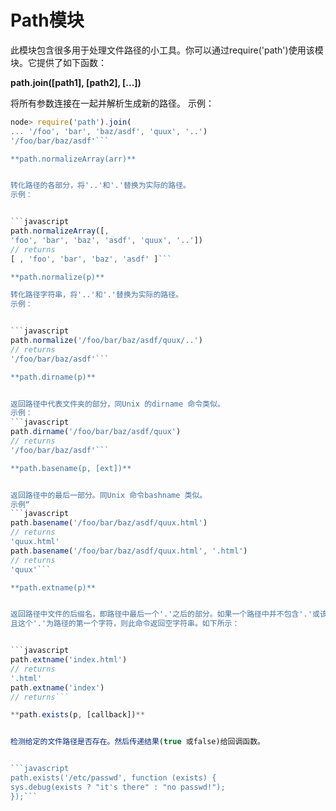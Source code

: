 # Path模块
此模块包含很多用于处理文件路径的小工具。你可以通过require('path')使用该模块。它提供了如下函数：


**path.join([path1], [path2], [...])**


将所有参数连接在一起并解析生成新的路径。
示例：


```javascript
node> require('path').join(
... '/foo', 'bar', 'baz/asdf', 'quux', '..')
'/foo/bar/baz/asdf'```

**path.normalizeArray(arr)**


转化路径的各部分，将'..'和'.'替换为实际的路径。
示例：


```javascript
path.normalizeArray([,
'foo', 'bar', 'baz', 'asdf', 'quux', '..'])
// returns
[ , 'foo', 'bar', 'baz', 'asdf' ]```

**path.normalize(p)**

转化路径字符串，将'..'和'.'替换为实际的路径。
示例：


```javascript
path.normalize('/foo/bar/baz/asdf/quux/..')
// returns
'/foo/bar/baz/asdf'```

**path.dirname(p)**


返回路径中代表文件夹的部分，同Unix 的dirname 命令类似。
示例：
```javascript
path.dirname('/foo/bar/baz/asdf/quux')
// returns
'/foo/bar/baz/asdf'```

**path.basename(p, [ext])**


返回路径中的最后一部分。同Unix 命令bashname 类似。
示例“
```javascript
path.basename('/foo/bar/baz/asdf/quux.html')
// returns
'quux.html'
path.basename('/foo/bar/baz/asdf/quux.html', '.html')
// returns
'quux'```

**path.extname(p)**


返回路径中文件的后缀名，即路径中最后一个'.'之后的部分。如果一个路径中并不包含'.'或该路径只包含一个'.'
且这个'.'为路径的第一个字符，则此命令返回空字符串。如下所示：


```javascript
path.extname('index.html')
// returns
'.html'
path.extname('index')
// returns```

**path.exists(p, [callback])**


检测给定的文件路径是否存在。然后传递结果(true 或false)给回调函数。


```javascript
path.exists('/etc/passwd', function (exists) {
sys.debug(exists ? "it's there" : "no passwd!");
});```

